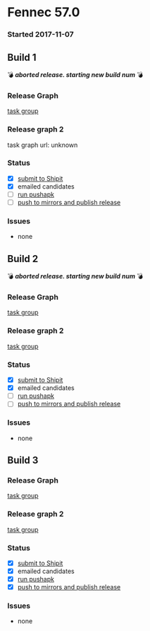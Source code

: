 # Fennec 57.0

### Started 2017-11-07

## Build 1
:bomb: _**aborted release. starting new build num**_ :bomb:


### Release Graph
[task group](https://tools.taskcluster.net/push-inspector/#/d343GBDQQAqxpax-zFd1CA)

### Release graph 2
task graph url: unknown

### Status
- [x] [submit to Shipit](https://wiki.mozilla.org/Release:Release_Automation_on_Mercurial:Starting_a_Release#Submit_to_Ship_It)
- [x] emailed candidates
- [ ] [run pushapk](https://github.com/mozilla/releasewarrior/blob/master/how-tos/relpro.md#2-push-to-google-play-store)
- [ ] [push to mirrors and publish release](https://github.com/mozilla/releasewarrior/blob/master/how-tos/relpro.md#3-push-to-releases-dir-mirrors)

### Issues
- none

## Build 2
:bomb: _**aborted release. starting new build num**_ :bomb:


### Release Graph
[task group](https://tools.taskcluster.net/push-inspector/#/BYWW8iI0SZmqK4aoxe_BDw)

### Release graph 2
[task group](https://tools.taskcluster.net/push-inspector/#/fxGv7RM5Si-_PGb17TxRKA)

### Status
- [x] [submit to Shipit](https://wiki.mozilla.org/Release:Release_Automation_on_Mercurial:Starting_a_Release#Submit_to_Ship_It)
- [x] emailed candidates
- [ ] [run pushapk](https://github.com/mozilla/releasewarrior/blob/master/how-tos/relpro.md#2-push-to-google-play-store)
- [ ] [push to mirrors and publish release](https://github.com/mozilla/releasewarrior/blob/master/how-tos/relpro.md#3-push-to-releases-dir-mirrors)

### Issues
- none

## Build 3


### Release Graph
[task group](https://tools.taskcluster.net/push-inspector/#/c_1ed3y2Tfiyl-zWCq8XQg)

### Release graph 2
[task group](https://tools.taskcluster.net/push-inspector/#/dcN3UtdNQpWxoi5qz5p17Q)

### Status
- [x] [submit to Shipit](https://wiki.mozilla.org/Release:Release_Automation_on_Mercurial:Starting_a_Release#Submit_to_Ship_It)
- [x] emailed candidates
- [x] [run pushapk](https://github.com/mozilla/releasewarrior/blob/master/how-tos/relpro.md#2-push-to-google-play-store)
- [x] [push to mirrors and publish release](https://github.com/mozilla/releasewarrior/blob/master/how-tos/relpro.md#3-push-to-releases-dir-mirrors)

### Issues
- none

